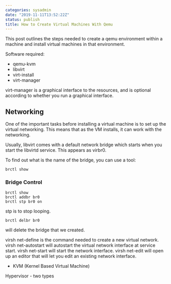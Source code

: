 ```yaml
---
categories: sysadmin
date: "2019-11-11T13:52:22Z"
status: publish
title: How to Create Virtual Machines With Qemu
---
```


This post outlines the steps needed to create a qemu environment within a machine and install virtual machines in that environment.<!--more-->

Software required:
- qemu-kvm
- libvirt
- virt-install
- virt-manager

virt-manager is a graphical interface to the resources, and is optional according to whether you run a graphical interface.

## Networking
One of the important tasks before installing a virtual machine is to set up the virtual networking. This means that as the VM installs, it can work with the networking.

Usually, libvirt comes with a default network bridge which starts when you start the libvirtd service. This appears as virbr0.

To find out what is the name of the bridge, you can use a tool:

    brctl show

### Bridge Control

    brctl show
    brctl addbr br0
    brctl stp br0 on

stp is to stop looping.

    brctl delbr br0

will delete the bridge that we created.

virsh net-define is the command needed to create a new virtual network. virsh net-autostart will autostart the virtual network interface at service start. virsh net-start will start the network interface. virsh net-edit will open up an editor that will let you edit an existing network interface.

* KVM (Kernel Based Virtual Machine)

Hypervisor - two types

